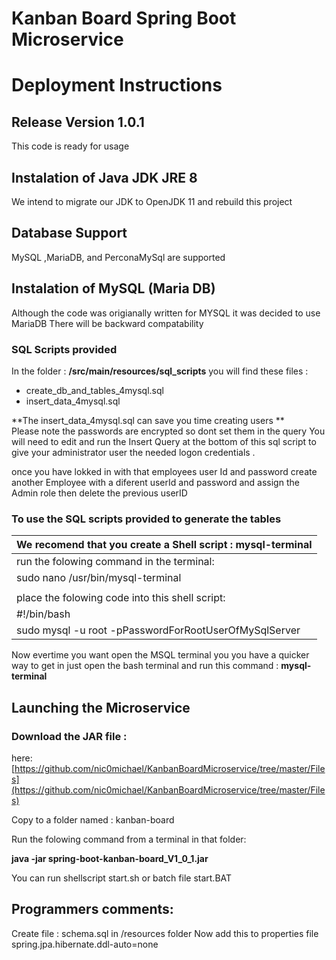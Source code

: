 # Kanban Board Spring Boot Microservice

# Deployment Instructions

## Release Version 1.0.1
This code is ready for usage

## Instalation of Java JDK JRE 8
We intend to migrate our JDK to OpenJDK 11 and rebuild this project

## Database Support
MySQL ,MariaDB, and PerconaMySql are supported

## Instalation of MySQL (Maria DB)  
Although the code was origianally written for MYSQL it was decided to use MariaDB
There will be backward compatability


### SQL Scripts provided
In the folder : **/src/main/resources/sql_scripts**
you will find these files : 

  * create_db_and_tables_4mysql.sql
  * insert_data_4mysql.sql

**The insert_data_4mysql.sql can save you time creating users **  
Please note the passwords are encrypted so dont set them in the query
You will need to edit and run the Insert Query at the bottom of this sql script 
to give your administrator user the needed logon credentials .




once you have lokked in with that employees user Id and password create another Employee with a diferent userId and password and assign the Admin role then delete the previous userID

### To use the SQL scripts provided to generate the tables

| We recomend that you create a Shell script : **mysql-terminal**|
|----------------------------------------------------------------|
| run the folowing command in the terminal:                      |
| sudo nano /usr/bin/mysql-terminal                              |
|                                                                |
| place the folowing code into this shell script:                |
| #!/bin/bash                                                    |
| sudo mysql -u root -pPasswordForRootUserOfMySqlServer          |


 
Now evertime you want open the MSQL terminal you you have a quicker way to get in
just open the bash terminal and run this command :
    **mysql-terminal**

## Launching the Microservice
### Download the JAR file :  
here: [https://github.com/nic0michael/KanbanBoardMicroservice/tree/master/Files](https://github.com/nic0michael/KanbanBoardMicroservice/tree/master/Files)

Copy to a folder named : kanban-board

Run the folowing command from a terminal in that folder:

**java -jar spring-boot-kanban-board_V1_0_1.jar**

You can run shellscript start.sh
or batch file start.BAT

## Programmers comments: 
Create file : schema.sql in /resources folder
Now add this to properties file
spring.jpa.hibernate.ddl-auto=none